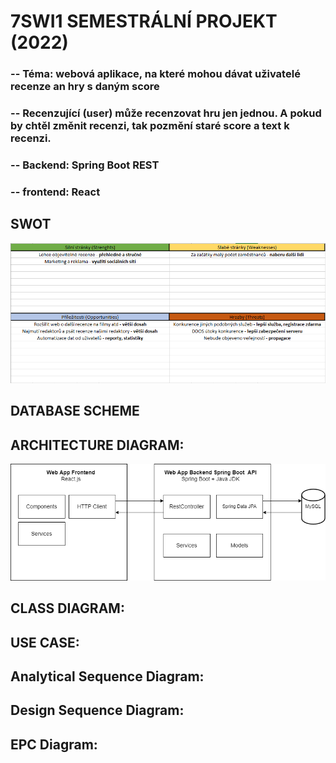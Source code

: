 # 7SWI1 SEMESTRÁLNÍ PROJEKT (2022)
 
### -- Téma: webová aplikace, na které mohou dávat uživatelé recenze an hry s daným score
### -- Recenzující (user) může recenzovat hru jen jednou. A pokud by chtěl změnit recenzi, tak pozmění staré score a text k recenzi.
### -- Backend: Spring Boot REST
### -- frontend: React

## SWOT
![Screenshot](SWOT/SWOT.png)

## DATABASE SCHEME

## ARCHITECTURE DIAGRAM:
![Screenshot](DIAGRAMS/architecture_diagram.png)

## CLASS DIAGRAM:

## USE CASE:

## Analytical Sequence Diagram:

## Design Sequence Diagram:

## EPC Diagram:
